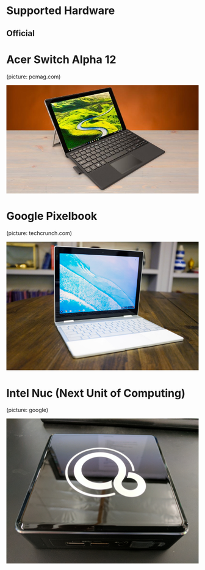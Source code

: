 # Supported Hardware

## Official 

# Acer Switch Alpha 12

(picture: pcmag.com)

![ASA12](https://github.com/dahlia-os/Icons/blob/master/Computers/432005-acer-switch-alpha-12.jpg)

# Google Pixelbook

(picture: techcrunch.com)

![GP](https://github.com/dahlia-os/Icons/blob/master/Computers/dscf2979.jpg)

# Intel Nuc (Next Unit of Computing)

(picture: google)

![IN](https://github.com/dahlia-os/Icons/blob/master/Computers/nuc_fuchsia.jpg)




